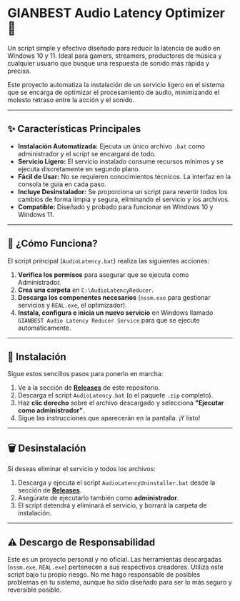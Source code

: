 # GIANBEST Audio Latency Optimizer 🚀

Un script simple y efectivo diseñado para reducir la latencia de audio en Windows 10 y 11. Ideal para gamers, streamers, productores de música y cualquier usuario que busque una respuesta de sonido más rápida y precisa.

Este proyecto automatiza la instalación de un servicio ligero en el sistema que se encarga de optimizar el procesamiento de audio, minimizando el molesto retraso entre la acción y el sonido.

---

## ✨ Características Principales

* **Instalación Automatizada:** Ejecuta un único archivo `.bat` como administrador y el script se encargará de todo.
* **Servicio Ligero:** El servicio instalado consume recursos mínimos y se ejecuta discretamente en segundo plano.
* **Fácil de Usar:** No se requieren conocimientos técnicos. La interfaz en la consola te guía en cada paso.
* **Incluye Desinstalador:** Se proporciona un script para revertir todos los cambios de forma limpia y segura, eliminando el servicio y los archivos.
* **Compatible:** Diseñado y probado para funcionar en Windows 10 y Windows 11.

---

## 🤔 ¿Cómo Funciona?

El script principal (`AudioLatency.bat`) realiza las siguientes acciones:

1.  **Verifica los permisos** para asegurar que se ejecuta como Administrador.
2.  **Crea una carpeta** en `C:\AudioLatencyReducer`.
3.  **Descarga los componentes necesarios** (`nssm.exe` para gestionar servicios y `REAL.exe`, el optimizador).
4.  **Instala, configura e inicia un nuevo servicio** en Windows llamado `GIANBEST Audio Latency Reducer Service` para que se ejecute automáticamente.

---

## 🔧 Instalación

Sigue estos sencillos pasos para ponerlo en marcha:

1.  Ve a la sección de **[Releases](https://github.com/GIANBEST/AudioLatency)** de este repositorio.
2.  Descarga el script `AudioLatency.bat` (o el paquete `.zip` completo).
3.  Haz **clic derecho** sobre el archivo descargado y selecciona **"Ejecutar como administrador"**.
4.  Sigue las instrucciones que aparecerán en la pantalla. ¡Y listo!

---

## 🗑️ Desinstalación

Si deseas eliminar el servicio y todos los archivos:

1.  Descarga y ejecuta el script `AudioLatencyUninstaller.bat` desde la sección de **[Releases](https://github.com/GIANBEST/AudioLatency)**.
2.  Asegúrate de ejecutarlo también como **administrador**.
3.  El script detendrá y eliminará el servicio, y borrará la carpeta de instalación.

---

## ⚠️ Descargo de Responsabilidad

Este es un proyecto personal y no oficial. Las herramientas descargadas (`nssm.exe`, `REAL.exe`) pertenecen a sus respectivos creadores. Utiliza este script bajo tu propio riesgo. No me hago responsable de posibles problemas en tu sistema, aunque ha sido diseñado para ser lo más seguro y reversible posible.
